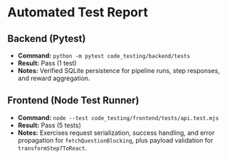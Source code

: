 # Automated Test Report

## Backend (Pytest)
- **Command:** `python -m pytest code_testing/backend/tests`
- **Result:** Pass (1 test)
- **Notes:** Verified SQLite persistence for pipeline runs, step responses, and reward aggregation.

## Frontend (Node Test Runner)
- **Command:** `node --test code_testing/frontend/tests/api.test.mjs`
- **Result:** Pass (5 tests)
- **Notes:** Exercises request serialization, success handling, and error propagation for `fetchQuestionBlocking`, plus payload validation for `transformStep7ToReact`.
